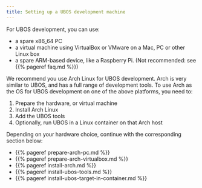 ```yaml
---
title: Setting up a UBOS development machine
---
```


For UBOS development, you can use:

* a spare x86_64 PC
* a virtual machine using VirtualBox or VMware on a Mac, PC or other Linux box
* a spare ARM-based device, like a Raspberry Pi. (Not recommended: see {{% pageref faq.md %}})

We recommend you use Arch Linux for UBOS development. Arch is very similar to UBOS, and
has a full range of development tools. To use Arch as the OS for UBOS development on one
of the above platforms, you need to:

1. Prepare the hardware, or virtual machine
2. Install Arch Linux
3. Add the UBOS tools
4. Optionally, run UBOS in a Linux container on that Arch host

Depending on your hardware choice, continue with the corresponding section below:

* {{% pageref prepare-arch-pc.md %}}
* {{% pageref prepare-arch-virtualbox.md %}}
* {{% pageref install-arch.md %}}
* {{% pageref install-ubos-tools.md %}}
* {{% pageref install-ubos-target-in-container.md %}}
